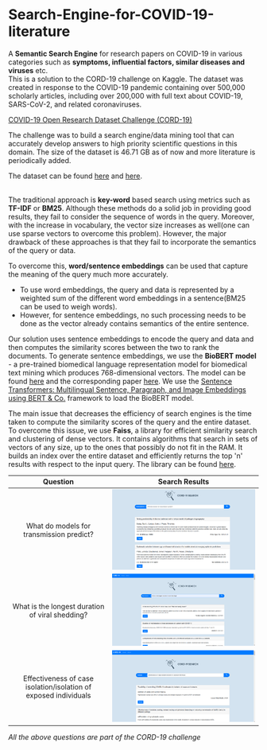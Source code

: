 # Search-Engine-for-COVID-19-literature
A <b>Semantic Search Engine</b> for research papers on COVID-19 in various categories such as <b>symptoms, influential factors, similar diseases and viruses</b> etc. 
<br>
This is a solution to the CORD-19 challenge on Kaggle. The dataset was created in response to the COVID-19 pandemic containing over 500,000 scholarly articles, including over 200,000 with full text about COVID-19, SARS-CoV-2, and related coronaviruses. 

<a href="https://www.kaggle.com/allen-institute-for-ai/CORD-19-research-challenge">COVID-19 Open Research Dataset Challenge (CORD-19)</a> 

The challenge was to build a search engine/data mining tool that can accurately develop answers to high priority scientific questions in this domain. 
The size of the dataset is 46.71 GB as of now and more literature is periodically added. 

The dataset can be found <a href="https://www.kaggle.com/allen-institute-for-ai/CORD-19-research-challenge">here</a> and <a href="https://www.semanticscholar.org/cord19">here</a>.

<br>
The traditional approach is <b>key-word</b> based search using metrics such as <b>TF-IDF</b> or <b>BM25</b>. Although these methods do a solid job in providing good results, they fail to consider the sequence of words in the query. Moreover, with the increase in vocabulary, the vector size increases as well(one can use sparse vectors to overcome this problem). However, the major drawback of these approaches is that they fail to incorporate the semantics of the query or data.

To overcome this, <b>word/sentence embeddings</b> can be used that capture the meaning of the query much more accurately. 
- To use word embeddings, the query and data is represented by a weighted sum of the different word embeddings in a sentence(BM25 can be used to weigh words).
- However, for sentence embeddings, no such processing needs to be done as the vector already contains semantics of the entire sentence.  

Our solution uses sentence embeddings to encode the query and data and then computes the similarity scores between the two to rank the documents. 
To generate sentence embeddings, we use the <b>BioBERT model</b> - a pre-trained biomedical language representation model for biomedical text mining which produces 768-dimensional vectors.
The model can be found <a href="https://huggingface.co/gsarti/biobert-nli">here</a> and the corresponding paper <a href="https://arxiv.org/abs/1901.08746">here</a>.
We use the <a href="https://github.com/UKPLab/sentence-transformers/">Sentence Transformers: Multilingual Sentence, Paragraph, and Image Embeddings using BERT & Co.</a> framework to load the BioBERT model. 

The main issue that decreases the efficiency of search engines is the time taken to compute the similarity scores of the query and the entire dataset. To overcome this issue, we use <b>Faiss</b>, a library for efficient similarity search and clustering of dense vectors. It contains algorithms that search in sets of vectors of any size, up to the ones that possibly do not fit in the RAM. It builds an index over the entire dataset and efficiently returns the top 'n' results with respect to the input query. The library can be found <a href="https://github.com/facebookresearch/faiss">here</a>.





Question           |  Search Results
:-------------------------:|:-------------------------:
What do models for transmission predict?  |  ![Publications](assets/publications.png)
What is the longest duration of viral shedding? | ![Symptoms](assets/symptoms.png)
Effectiveness of case isolation/isolation of exposed individuals  | ![Factors](assets/factors.png)

<i>All the above questions are part of the CORD-19 challenge</i>




